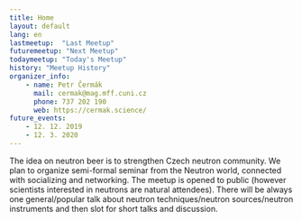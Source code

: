 ```yaml
---
title: Home
layout: default
lang: en
lastmeetup:  "Last Meetup"
futuremeetup: "Next Meetup"
todaymeetup: "Today's Meetup"
history: "Meetup History"
organizer_info:
    - name: Petr Čermák
      mail: cermak@mag.mff.cuni.cz
      phone: 737 202 190
      web: https://cermak.science/
future_events:
    - 12. 12. 2019
    - 12. 3. 2020
---
```

The idea on neutron beer is to strengthen Czech neutron community. We plan to organize semi-formal seminar from the Neutron world, connected with socializing and networking. The meetup is opened to public (however scientists interested in neutrons are natural attendees). There will be always one general/popular talk about neutron techniques/neutron sources/neutron instruments and then slot for short talks and discussion.